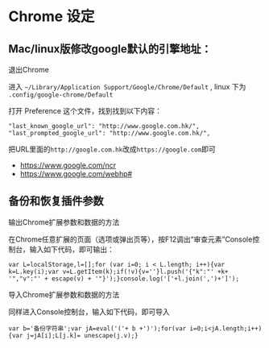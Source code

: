 # Chrome 设定 

## Mac/linux版修改google默认的引擎地址：

退出Chrome

进入 `~/Library/Application Support/Google/Chrome/Default` , linux 下为 `.config/google-chrome/Default`


打开 Preference 这个文件，找到找到以下内容：

	"last_known_google_url": "http://www.google.com.hk/",
	"last_prompted_google_url": "http://www.google.com.hk/",

把URL里面的`http://google.com.hk`改成`https://google.com`即可


* <https://www.google.com/ncr>
* <https://www.google.com/webhp#>

## 备份和恢复插件参数

输出Chrome扩展参数和数据的方法

在Chrome任意扩展的页面（选项或弹出页等），按F12调出“审查元素”Console控制台，输入如下代码，即可输出：

	var L=localStorage,l=[];for (var i=0; i < L.length; i++){var k=L.key(i);var v=L.getItem(k);if(!v){v=''}l.push('{"k":"' +k+ '","v":"' + escape(v) + '"}');}console.log('['+l.join(',')+']');

导入Chrome扩展参数和数据的方法

同样进入Console控制台，输入如下代码，即可导入

	var b='备份字符串';var jA=eval('('+ b +')');for(var i=0;i<jA.length;i++){var j=jA[i];L[j.k]= unescape(j.v);}